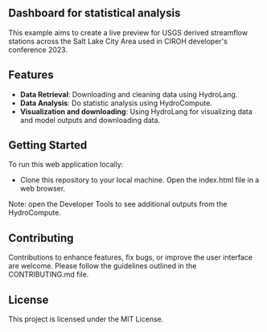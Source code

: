## Dashboard for statistical analysis
This example aims to create a live preview for USGS derived streamflow stations across the Salt Lake City Area used in CIROH developer's conference 2023.

## Features
* **Data Retrieval**: Downloading and cleaning data using HydroLang.
* **Data Analysis**: Do statistic analysis using HydroCompute.
* **Visualization and downloading**: Using HydroLang for visualizing data and model outputs and downloading data.

## Getting Started
To run this web application locally:

* Clone this repository to your local machine.
Open the index.html file in a web browser.

Note: open the Developer Tools to see additional outputs from the HydroCompute.

## Contributing
Contributions to enhance features, fix bugs, or improve the user interface are welcome. Please follow the guidelines outlined in the CONTRIBUTING.md file.

## License
This project is licensed under the MIT License.